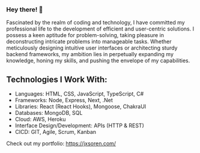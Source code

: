 ### Hey there! 👋

Fascinated by the realm of coding and technology, I have committed my professional life to the development of efficient and user-centric solutions. I possess a keen aptitude for problem-solving, taking pleasure in deconstructing intricate problems into manageable tasks. Whether meticulously designing intuitive user interfaces or architecting sturdy backend frameworks, my ambition lies in perpetually expanding my knowledge, honing my skills, and pushing the envelope of my capabilities.

## Technologies I Work With:

- Languages: HTML, CSS, JavaScript, TypeScript, C#
- Frameworks: Node, Express, Next, .Net
- Libraries: React (React Hooks), Mongoose, ChakraUI
- Databases: MongoDB, SQL
- Cloud: AWS, Heroku
- Interface Design/Development: APIs (HTTP & REST)
- CICD: GIT, Agile, Scrum, Kanban

Check out my portfolio: <a href="https://jxsoren.com/" target="_blank">https://jxsoren.com/</a>
